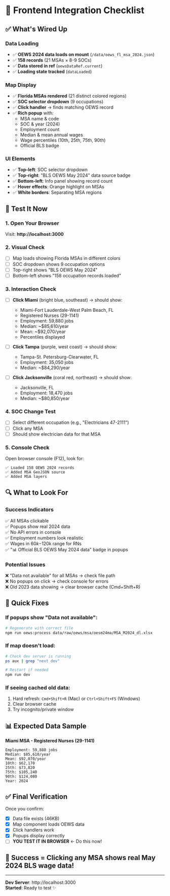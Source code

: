 # 🎨 Frontend Integration Checklist

## ✅ What's Wired Up

### Data Loading
- ✅ **OEWS 2024 data loads on mount** (`/data/oews_fl_msa_2024.json`)
- ✅ **158 records** (21 MSAs × 8-9 SOCs)
- ✅ **Data stored in ref** (`oewsDataRef.current`)
- ✅ **Loading state tracked** (`dataLoaded`)

### Map Display
- ✅ **Florida MSAs rendered** (21 distinct colored regions)
- ✅ **SOC selector dropdown** (9 occupations)
- ✅ **Click handler** → finds matching OEWS record
- ✅ **Rich popup** with:
  - MSA name & code
  - SOC & year (2024)
  - Employment count
  - Median & mean annual wages
  - Wage percentiles (10th, 25th, 75th, 90th)
  - Official BLS badge

### UI Elements
- ✅ **Top-left**: SOC selector dropdown
- ✅ **Top-right**: "BLS OEWS May 2024" data source badge
- ✅ **Bottom-left**: Info panel showing record count
- ✅ **Hover effects**: Orange highlight on MSAs
- ✅ **White borders**: Separating MSA regions

## 🧪 Test It Now

### 1. Open Your Browser
Visit: **http://localhost:3000**

### 2. Visual Check
- [ ] Map loads showing Florida MSAs in different colors
- [ ] SOC dropdown shows 9 occupation options
- [ ] Top-right shows "BLS OEWS May 2024"
- [ ] Bottom-left shows "158 occupation records loaded"

### 3. Interaction Check
- [ ] **Click Miami** (bright blue, southeast) → should show:
  - Miami-Fort Lauderdale-West Palm Beach, FL
  - Registered Nurses (29-1141)
  - Employment: 59,880 jobs
  - Median: ~$85,610/year
  - Mean: ~$92,070/year
  - Percentiles displayed

- [ ] **Click Tampa** (purple, west coast) → should show:
  - Tampa-St. Petersburg-Clearwater, FL
  - Employment: 35,050 jobs
  - Median: ~$84,290/year

- [ ] **Click Jacksonville** (coral red, northeast) → should show:
  - Jacksonville, FL
  - Employment: 18,470 jobs
  - Median: ~$80,850/year

### 4. SOC Change Test
- [ ] Select different occupation (e.g., "Electricians 47-2111")
- [ ] Click any MSA
- [ ] Should show electrician data for that MSA

### 5. Console Check
Open browser console (F12), look for:
```
✅ Loaded 158 OEWS 2024 records
✅ Added MSA GeoJSON source
✅ Added MSA layers
```

## 🔍 What to Look For

### Success Indicators
✅ All MSAs clickable  
✅ Popups show real 2024 data  
✅ No API errors in console  
✅ Employment numbers look realistic  
✅ Wages in $60k-$120k range for RNs  
✅ "📊 Official BLS OEWS May 2024 data" badge in popups

### Potential Issues
❌ "Data not available" for all MSAs → check file path  
❌ No popups on click → check console for errors  
❌ Old 2023 data showing → clear browser cache (Cmd+Shift+R)

## 🐛 Quick Fixes

### If popups show "Data not available":
```bash
# Regenerate with correct file
npm run oews:process data/raw/oews/msa/oesm24ma/MSA_M2024_dl.xlsx
```

### If map doesn't load:
```bash
# Check dev server is running
ps aux | grep "next dev"

# Restart if needed
npm run dev
```

### If seeing cached old data:
1. Hard refresh: `Cmd+Shift+R` (Mac) or `Ctrl+Shift+F5` (Windows)
2. Clear browser cache
3. Try incognito/private window

## 📊 Expected Data Sample

**Miami MSA - Registered Nurses (29-1141)**
```
Employment: 59,880 jobs
Median: $85,610/year
Mean: $92,070/year
10th: $62,170
25th: $73,820
75th: $105,240
90th: $124,080
Year: 2024
```

## ✅ Final Verification

Once you confirm:
- [x] Data file exists (46KB)
- [x] Map component loads OEWS data
- [x] Click handlers work
- [x] Popups display correctly
- [ ] **YOU TEST IT IN BROWSER** ← Do this now!

## 🎯 Success = Clicking any MSA shows real May 2024 BLS wage data!

---

**Dev Server**: http://localhost:3000  
**Started**: Ready to test ✨

